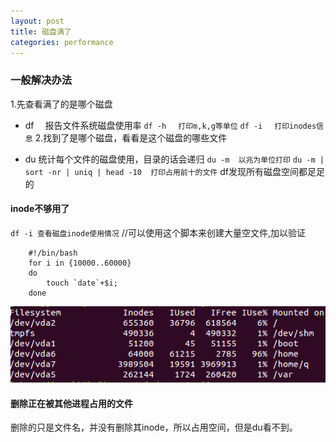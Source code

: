 ```yaml
---
layout: post
title: 磁盘满了
categories: performance
---
```


### 一般解决办法

1.先查看满了的是哪个磁盘

*   df  　报告文件系统磁盘使用率
`df -h 　打印m,k,g等单位`
`df -i 　打印inodes信息`
2.找到了是哪个磁盘，看看是这个磁盘的哪些文件

*   du   统计每个文件的磁盘使用，目录的话会递归
`du -m  以兆为单位打印`
`du -m | sort -nr | uniq | head -10  打印占用前十的文件`
df发现所有磁盘空间都足足的

#### inode不够用了

`df -i 查看磁盘inode使用情况`
//可以使用这个脚本来创建大量空文件,加以验证

        #!/bin/bash
        for i in {10000..60000}
        do
            touch `date`+$i;
        done

![inode耗尽](/images/performance/df-i.png)

#### 删除正在被其他进程占用的文件

删除的只是文件名，并没有删除其inode，所以占用空间，但是du看不到。